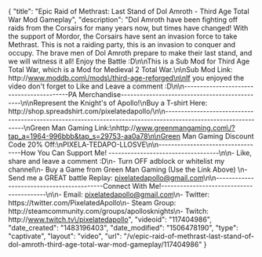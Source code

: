{
    "title": "Epic Raid of Methrast: Last Stand of Dol Amroth - Third Age Total War Mod Gameplay",
    "description": "Dol Amroth have been fighting off raids from the Corsairs for many years now, but times have changed!  With the support of Mordor, the Corsairs have sent an invasion force to take Methrast.  This is not a raiding party, this is an invasion to conquer and occupy.  The brave men of Dol Amroth prepare to make their last stand, and we will witness it all!  Enjoy the Battle :D\n\nThis is a Sub Mod for Third Age Total War, which is a Mod for Medieval 2 Total War.\n\nSub Mod Link: http:\/\/www.moddb.com\/mods\/third-age-reforged\n\nIf you enjoyed the video don't forget to Like and Leave a comment :D\n\n-----------------------------------------PA Merchandise----------------------------------------------\n\nRepresent the Knight's of Apollo!\nBuy a T-shirt Here: http:\/\/shop.spreadshirt.com\/pixelatedapollo\/\n\n---------------------------------------------------------------------------------------------------------------\nGreen Man Gaming Link:\nhttp:\/\/www.greenmangaming.com\/?tap_a=1964-996bbb&tap_s=29753-aa0a78\n\nGreen Man Gaming Discount Code 20% Off:\nPIXELA-TEDAPO-LLOSVE\n\n----------------------------------How You Can Support Me! -----------------------------------\n\n- Like, share and leave a comment :D\n- Turn OFF adblock or whitelist my channel\n- Buy a Game from Green Man Gaming (Use the Link Above) \n- Send me a GREAT battle Replay: pixelatedapollo@gmail.com\n\n------------------------------------------Connect With Me!-----------------------------------------\n\n- Email: pixelatedapollo@gmail.com\n- Twitter: https:\/\/twitter.com\/PixelatedApollo\n- Steam Group:  http:\/\/steamcommunity.com\/groups\/apollosknights\n- Twitch: http:\/\/www.twitch.tv\/pixelatedapollo",
    "videoid": "117404986",
    "date_created": "1483196403",
    "date_modified": "1506478190",
    "type": "captivate",
    "layout": "video",
    "url": "\/v\/epic-raid-of-methrast-last-stand-of-dol-amroth-third-age-total-war-mod-gameplay\/117404986"
}